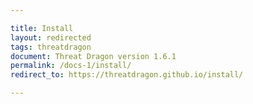 ```yaml
---

title: Install
layout: redirected
tags: threatdragon
document: Threat Dragon version 1.6.1
permalink: /docs-1/install/
redirect_to: https://threatdragon.github.io/install/

---
```

